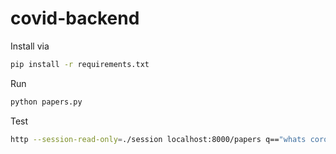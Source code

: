 # covid-backend

Install via

```bash
pip install -r requirements.txt
```

Run

```bash
python papers.py
```

Test

```bash
http --session-read-only=./session localhost:8000/papers q=="whats corona"
```

